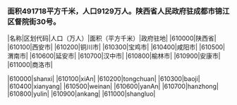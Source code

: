 <!--
 * @Author: vigne 1186963387@qq.com
 * @Date: 2022-09-27 12:10:24
 * @LastEditors: vigne 1186963387@qq.com
 * @LastEditTime: 2022-09-27 20:40:07
 * @FilePath: /cooking-menu/src/views/asia/eastAsia/china/components/shaanxiProvince/readme.md
 * @Description: 这是默认设置,请设置`customMade`, 打开koroFileHeader查看配置 进行设置: https://github.com/OBKoro1/koro1FileHeader/wiki/%E9%85%8D%E7%BD%AE
-->
### 面积491718平方千米，人口9129万人。陕西省人民政府驻成都市锦江区督院街30号。
<!-- ||||| -->
|名称|区划代码|人口（万人）|面积（平方千米）|政府驻地|
|610000|陕西省|
|610100|西安市|
|610200|铜川市|
|610300|宝鸡市|
|610400|咸阳市|
|610500|渭南市|
|610600|延安市|
|610700|汉中市|
|610800|榆林市|
|610900|安康市|
|611000|商洛市|



|610000|shanxi|
|610100|xiAn|
|610200|tongchuan|
|610300|baoji|
|610400|xianyang|
|610500|weinan|
|610600|yanAn|
|610700|hanzhong|
|610800|yulin|
|610900|ankang|
|611000|shangluo|




